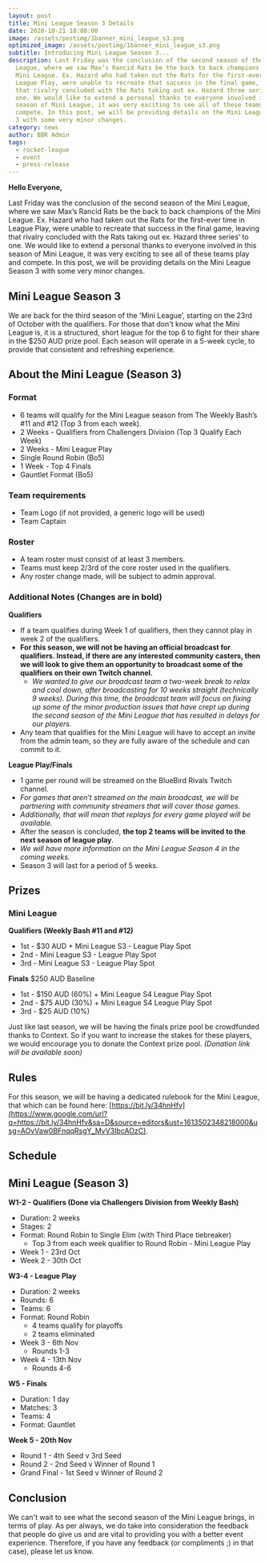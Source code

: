 ```yaml
---
layout: post
title: Mini League Season 3 Details
date: 2020-10-21 18:00:00
image: /assets/postimg/1banner_mini_league_s3.png
optimized_image: /assets/postimg/1banner_mini_league_s3.png
subtitle: Introducing Mini League Season 3...
description: Last Friday was the conclusion of the second season of the Mini
  League, where we saw Max’s Rancid Rats be the back to back champions of the
  Mini League. Ex. Hazard who had taken out the Rats for the first-ever time in
  League Play, were unable to recreate that success in the final game, leaving
  that rivalry concluded with the Rats taking out ex. Hazard three series’ to
  one. We would like to extend a personal thanks to everyone involved in this
  season of Mini League, it was very exciting to see all of these teams play and
  compete. In this post, we will be providing details on the Mini League Season
  3 with some very minor changes.
category: news
author: BBR Admin
tags:
  - rocket-league
  - event
  - press-release
---
```

**Hello Everyone,**

Last Friday was the conclusion of the second season of the Mini League, where we saw Max’s Rancid Rats be the back to back champions of the Mini League. Ex. Hazard who had taken out the Rats for the first-ever time in League Play, were unable to recreate that success in the final game, leaving that rivalry concluded with the Rats taking out ex. Hazard three series’ to one. We would like to extend a personal thanks to everyone involved in this season of Mini League, it was very exciting to see all of these teams play and compete. In this post, we will be providing details on the Mini League Season 3 with some very minor changes.

## Mini League Season 3

We are back for the third season of the 'Mini League’, starting on the 23rd of October with the qualifiers. For those that don't know what the Mini League is, it is a structured, short league for the top 6 to fight for their share in the $250 AUD prize pool. Each season will operate in a 5-week cycle, to provide that consistent and refreshing experience.

## About the Mini League (Season 3)

### Format
- 6 teams will qualify for the Mini League season from The Weekly Bash’s #11 and #12 (Top 3 from each week).
-   2 Weeks - Qualifiers from Challengers Division (Top 3 Qualify Each Week)
-   2 Weeks - Mini League Play
-   Single Round Robin (Bo5)
-   1 Week - Top 4 Finals
-   Gauntlet Format (Bo5)
    

### Team requirements
- Team Logo (if not provided, a generic logo will be used)
- Team Captain

### Roster
- A team roster must consist of at least 3 members.
- Teams must keep 2/3rd of the core roster used in the qualifiers.
- Any roster change made, will be subject to admin approval.

### Additional Notes (Changes are in bold)
**Qualifiers**
-   If a team qualifies during Week 1 of qualifiers, then they cannot play in week 2 of the qualifiers.
-   **For this season, we will not be having an official broadcast for qualifiers. Instead, if there are any interested community casters, then we will look to give them an opportunity to broadcast some of the qualifiers on their own Twitch channel.**
	-   _We wanted to give our broadcast team a two-week break to relax and cool down, after broadcasting for 10 weeks straight (technically 9 weeks). During this time, the broadcast team will focus on fixing up some of the minor production issues that have crept up during the second season of the Mini League that has resulted in delays for our players._
-   Any team that qualifies for the Mini League will have to accept an invite from the admin team, so they are fully aware of the schedule and can commit to it.
    
**League Play/Finals**
-   1 game per round will be streamed on the BlueBird Rivals Twitch channel.
-   _For games that aren’t streamed on the main broadcast, we will be partnering with community streamers that will cover those games._
-   _Additionally, that will mean that replays for every game played will be available._
-   After the season is concluded, **the top 2 teams will be invited to the next season of league play**.
-   _We will have more information on the Mini League Season 4 in the coming weeks._
-   Season 3 will last for a period of 5 weeks.
    
## Prizes
### Mini League
**Qualifiers (Weekly Bash #11 and #12)**
- 1st - $30 AUD + Mini League S3 - League Play Spot
- 2nd - Mini League S3 - League Play Spot
- 3rd - Mini League S3 - League Play Spot

**Finals**
$250 AUD Baseline
- 1st - $150 AUD (60%) + Mini League S4 League Play Spot
- 2nd - $75 AUD (30%) + Mini League S4 League Play Spot
- 3rd - $25 AUD (10%)

Just like last season, we will be having the finals prize pool be crowdfunded thanks to Context. So if you want to increase the stakes for these players, we would encourage you to donate the Context prize pool. _(Donation link will be available soon)_

## Rules
For this season, we will be having a dedicated rulebook for the Mini League, that which can be found here: [https://bit.ly/34hnHfv](https://www.google.com/url?q=https://bit.ly/34hnHfv&sa=D&source=editors&ust=1613502348218000&usg=AOvVaw0BFnqqRsgY_MyV3IbcAOzC).

## Schedule
## Mini League (Season 3)
**W1-2 - Qualifiers (Done via Challengers Division from Weekly Bash)**
- Duration: 2 weeks
- Stages: 2  
- Format: Round Robin to Single Elim (with Third Place tiebreaker)
	- Top 3 from each week qualifier to Round Robin - Mini League Play
- Week 1 - 23rd Oct
- Week 2 - 30th Oct

**W3-4 - League Play**
- Duration: 2 weeks
- Rounds: 6
- Teams: 6  
- Format: Round Robin
	- 4 teams qualify for playoffs
	- 2 teams eliminated
- Week 3 - 6th Nov
	- Rounds 1-3
- Week 4 - 13th Nov
	- Rounds 4-6

**W5 - Finals**
- Duration: 1 day
- Matches: 3  
- Teams: 4  
- Format: Gauntlet

**Week 5 - 20th Nov**
- Round 1 - 4th Seed v 3rd Seed
- Round 2 - 2nd Seed v Winner of Round 1
- Grand Final - 1st Seed v Winner of Round 2

## **Conclusion**
We can't wait to see what the second season of the Mini League brings, in terms of play. As per always, we do take into consideration the feedback that people do give us and are vital to providing you with a better event experience. Therefore, if you have any feedback (or compliments ;) in that case), please let us know.